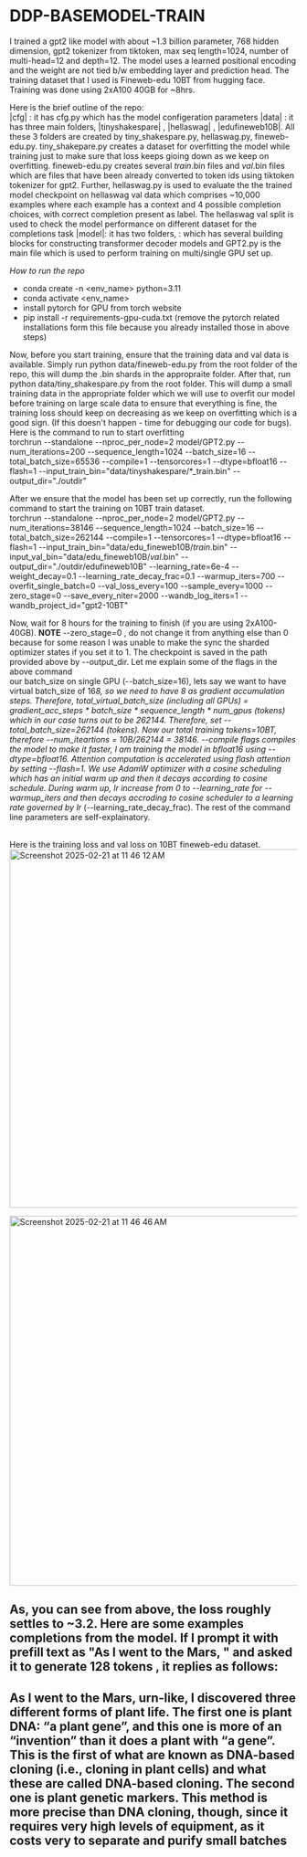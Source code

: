 # DDP-BASEMODEL-TRAIN

I trained a gpt2 like model with about ~1.3 billion parameter, 768 hidden dimension, gpt2 tokenizer from tiktoken, max seq length=1024, number of multi-head=12 and depth=12. The model uses a learned positional encoding and the weight are not tied b/w embedding layer and prediction head. The training dataset that I used is Fineweb-edu 10BT from hugging face. Training was done using 2xA100 40GB for ~8hrs. 

Here is the brief outline of the repo: <br>
|cfg| : it has cfg.py which has the model configeration parameters
|data| : it has three main folders, |tinyshakespare| , |hellaswag| , |edufineweb10B|. All these 3 folders are created by tiny_shakespare.py, hellaswag.py, fineweb-edu.py. tiny_shakepare.py creates a dataset for overfitting the model while training just to make sure that loss keeps gioing down as we keep on overfitting. fineweb-edu.py creates several *_train_*.bin files and *_val_*.bin files which are files that have been already converted to token ids using tiktoken tokenizer for gpt2. Further, hellaswag.py is used to evaluate the the trained model checkpoint on hellaswag val data which comprises ~10,000 examples where each example has a context and 4 possible completion choices, with correct completion present as label. The hellaswag val split is used to check the model performance on different dataset for the completions task
|model|: it has two folders, <lib>: which has several building blocks for constructing transformer decoder models and GPT2.py is the main file which is used to perform training on multi/single GPU set up.

*How to run the repo*
- conda create -n <env_name> python=3.11
- conda activate <env_name>
- install pytorch for GPU from torch website
- pip install -r requirements-gpu-cuda.txt (remove the pytorch related installations form this file because you already installed those in above steps) </br>

Now, before you start training, ensure that the training data and val data is available. Simply run python data/fineweb-edu.py from the root folder of the repo, this will dump the .bin shards in the appropraite folder. After that, run python data/tiny_shakespare.py from the root folder. This will dump a small training data in the appropriate folder which we will use to overfit our model before training on large scale data to ensure that everything is fine, the training loss should keep on decreasing as we keep on overfitting which is a good sign. (If this doesn't happen - time for debugging our code for bugs). Here is the command to run to start overfitting <br>
torchrun --standalone --nproc_per_node=2 model/GPT2.py --num_iterations=200 --sequence_length=1024 --batch_size=16 --total_batch_size=65536  --compile=1 --tensorcores=1 --dtype=bfloat16 --flash=1 --input_train_bin="data/tinyshakespare/*_train.bin"  --output_dir="./outdir"

After we ensure that the model has been set up correctly, run the following command to start the training on 10BT train dataset. <br>
torchrun --standalone --nproc_per_node=2 model/GPT2.py --num_iterations=38146 --sequence_length=1024 --batch_size=16 --total_batch_size=262144  --compile=1 --tensorcores=1 --dtype=bfloat16 --flash=1 --input_train_bin="data/edu_fineweb10B/*_train_*.bin"  --input_val_bin="data/edu_fineweb10B/*_val_*.bin"  --output_dir="./outdir/edufineweb10B" --learning_rate=6e-4 --weight_decay=0.1 --learning_rate_decay_frac=0.1 --warmup_iters=700 --overfit_single_batch=0 --val_loss_every=100 --sample_every=1000 --zero_stage=0 --save_every_niter=2000 --wandb_log_iters=1 --wandb_project_id="gpt2-10BT"

Now, wait for 8 hours for the training to finish (if you are using 2xA100-40GB). **NOTE** --zero_stage=0 , do not change it from anything else than 0 because for some reason I was unable to make the sync the sharded optimizer states if you set it to 1. The checkpoint is saved in the path provided above by --output_dir.
Let me explain some of the flags in the above command <br>
our batch_size on single GPU (--batch_size=16), lets say we want to have virtual batch_size of 16*8, so we need to have 8 as gradient accumulation steps. Therefore, total_virtual_batch_size (including all GPUs) = gradient_acc_steps * batch_size * sequence_length * num_gpus (tokens) which in our case turns out to be 262144. Therefore, set --total_batch_size=262144 (tokens). Now our total training tokens=10BT, therefore --num_iteartions = 10B/262144 = 38146. --compile flags compiles the model to make it faster, I am training the model in bfloat16  using --dtype=bfloat16. Attention computation is accelerated using flash attention by setting --flash=1. We use AdamW optimizer with a cosine scheduling which has an initial warm up and then it decays according to cosine schedule. During warm up, lr increase from 0 to --learning_rate for --warmup_iters and then decays accroding to cosine scheduler to a learning rate governed by lr* (--learning_rate_decay_frac). The rest of the command line parameters are self-explainatory.
<br>
<br>

Here is the training loss and val loss on 10BT fineweb-edu dataset.
<img width="628" alt="Screenshot 2025-02-21 at 11 46 12 AM" src="https://github.com/user-attachments/assets/4231920a-3cd2-4e78-a942-6b8a6ac2cf0e" />

<img width="648" alt="Screenshot 2025-02-21 at 11 46 46 AM" src="https://github.com/user-attachments/assets/c6b4438c-eaa9-4343-8aea-6656391404b0" />

As, you can see from above, the loss roughly settles to ~3.2. Here are some examples completions from the model.
If I prompt it with prefill text as "As I went to the Mars, " and asked it to generate 128 tokens , it replies as follows: <br> 
---------------------------------
As I went to the Mars, urn-like, I discovered three different forms of plant life.
The first one is plant DNA: “a plant gene”, and this one is more of an “invention” than it does a plant with “a gene”. This is the first of what are known as DNA-based cloning (i.e., cloning in plant cells) and what these are called DNA-based cloning.
The second one is plant genetic markers. This method is more precise than DNA cloning, though, since it requires very high levels of equipment, as it costs very to separate and purify small batches
---------------------------------




